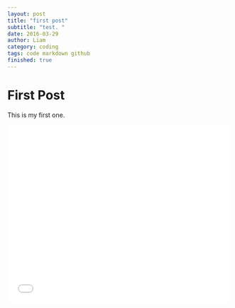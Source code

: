 ```yaml
---
layout: post
title: "first post"
subtitle: "test. "
date: 2016-03-29
author: Liam
category: coding
tags: code markdown github
finished: true
---
```


# First Post
This is my first one. 
<iframe frameborder="0" width="500" height="400" src="/MonthsTatSTP.html"></iframe>